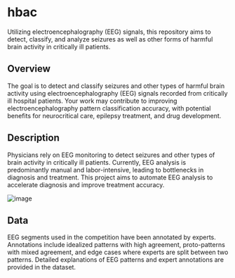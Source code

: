 # hbac
Utilizing electroencephalography (EEG) signals, this repository aims to detect, classify, and analyze seizures as well as other forms of harmful brain activity in critically ill patients.


## Overview
The goal is to detect and classify seizures and other types of harmful brain activity using electroencephalography (EEG) signals recorded from critically ill hospital patients. Your work may contribute to improving electroencephalography pattern classification accuracy, with potential benefits for neurocritical care, epilepsy treatment, and drug development.

## Description
Physicians rely on EEG monitoring to detect seizures and other types of brain activity in critically ill patients. Currently, EEG analysis is predominantly manual and labor-intensive, leading to bottlenecks in diagnosis and treatment. This project aims to automate EEG analysis to accelerate diagnosis and improve treatment accuracy.

![image](https://github.com/preciousrosekuss/hms-hbac/assets/102430666/4f86f9b4-16a9-48e6-a907-c57c048d05c3)


## Data
EEG segments used in the competition have been annotated by experts.
Annotations include idealized patterns with high agreement, proto-patterns with mixed agreement, and edge cases where experts are split between two patterns.
Detailed explanations of EEG patterns and expert annotations are provided in the dataset.
